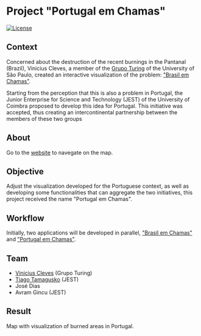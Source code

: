 # Project "Portugal em Chamas"

[![License](https://img.shields.io/badge/License-MIT-blue.svg)](LICENSE)

## Context

Concerned about the destruction of the recent burnings in the Pantanal (Brazil), Vinicius Cleves, a member of the [Grupo Turing](https://github.com/GrupoTuring) of the University of São Paulo, created an interactive visualization of the problem: ["Brasil em Chamas"](https://vinicius-cleves.github.io/brasil-em-chamas/).

Starting from the perception that this is also a problem in Portugal, the Junior Enterprise for Science and Technology (JEST) of the University of Coimbra proposed to develop this idea for Portugal. This initiative was accepted, thus creating an intercontinental partnership between the members of these two groups

## About

Go to the [website](https://vinicius-cleves.github.io/portugal-em-chamas/) to navegate on the map.

## Objective

Adjust the visualization developed for the Portuguese context, as well as developing some functionalities that can aggregate the two initiatives, this project received the name "Portugal em Chamas".

## Workflow

Initially, two applications will be developed in parallel, ["Brasil em Chamas"](https://github.com/vinicius-cleves/brasil-em-chamas/) and
["Portugal em Chamas"](https://github.com/vinicius-cleves/portugal-em-chamas/).

## Team

* [Vinicius Cleves](https://github.com/vinicius-cleves/) (Grupo Turing)
* [Tiago Tamagusko](https://github.com/tamagusko) (JEST)
* José Dias
* Avram Gincu (JEST)

## Result

Map with visualization of burned areas in Portugal.

<!-- ## Contact

emailprojeto@email.com -->
